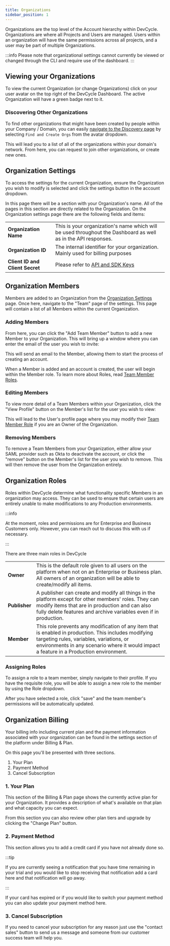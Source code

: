```yaml
---
title: Organizations
sidebar_position: 1
---
```


Organizations are the top level of the Account hierarchy within DevCycle. Organizations are where all Projects and Users are managed. Users within an organization will have the same permissions across all projects, and a user may be part of multiple Organizations.

:::info
Please note that organizational settings cannot currently be viewed or changed through the CLI and require use of the dashboard.
:::

## Viewing your Organizations

To view the current Organization (or change Organizations) click on your user avatar on the top right of the DevCycle Dashboard. The active Organization will have a green badge next to it. 

### Discovering Other Organizations

To find other organizations that might have been created by people within your Company / Domain, you can easily [navigate to the Discovery page](https://app.devcycle.com/organizationDiscovery) by selecting `Find and Create Orgs` from the avatar dropdown.

This will lead you to a list of all of the organizations within your domain's network. From here, you can request to join other organizations, or create new ones.

## Organization Settings

To access the settings for the current Organization, ensure the Organization you wish to modify is selected and click the settings button in the account dropdown. 

In this page there will be a section with your Organization's name. All of the pages in this section are directly related to the Organization. On the Organization settings page there are the following fields and items:

|        |                            |
|--------|----------------------------|
| **Organization Name** | This is your organization's name which will be used throughout the Dashboard as well as in the API responses. |
| **Organization ID** | The internal identifier for your organization. Mainly used for billing purposes |
| **Client ID and Client Secret** | Please refer to [API and SDK Keys](/essentials/keys) |


## Organization Members

Members are added to an Organization from the [Organization Settings](#organization-settings) page. Once here, navigate to the "Team" page of the settings. This page will contain a list of all Members within the current Organization. 

### Adding Members
From here, you can click the "Add Team Member" button to add a new Member to your Organization. This will bring up a window where you can enter the email of the user you wish to invite: 

This will send an email to the Member, allowing them to start the process of creating an account.

When a Member is added and an account is created, the user will begin within the Member role. To learn more about Roles, read [Team Member Roles](#organization-roles).

### Editing Members

To view more detail of a Team Members within your Organization, click the "View Profile" button on the Member's list for the user you wish to view:

This will lead to the User's profile page where you may modify their [Team Member Role](#roles) if you are an Owner of the Organization.

### Removing Members

To remove a Team Members from your Organization, either allow your SAML provider such as Okta to deactivate the account, or click the "remove" button on the Member's list for the user you wish to remove. This will then remove the user from the Organization entirely.

## Organization Roles

Roles within DevCycle determine what functionality specific Members in an organization may access. They can be used to ensure that certain users are entirely unable to make modifications to any Production environments.

:::info

At the moment, roles and permissions are for Enterprise and Business Customers only. However, you can reach out to discuss this with us if necessary.

:::

There are three main roles in DevCycle

|        |                            |
|--------|----------------------------|
| **Owner** | This is the default role given to all users on the platform when not on an Enterprise or Business plan. All owners of an organization will be able to create/modify all items. |
| **Publisher** | A publisher can create and modify all things in the platform except for other members' roles. They can modify items that are in production and can also fully delete features and archive variables even if in production. |
| **Member** | This role prevents any modification of any item that is enabled in production. This includes modifying targeting rules, variables, variations, or environments in any scenario where it would impact a feature in a Production environment. |

### Assigning Roles

To assign a role to a team member, simply navigate to their profile. If you have the requisite role, you will be able to assign a new role to the member by using the Role dropdown.

After you have selected a role, click "save" and the team member's permissions will be automatically updated.

## Organization Billing

Your billing info including current plan and the payment information associated with your organization can be found in the settings section of the platform under Billing & Plan.

On this page you'll be presented with three sections.

1. Your Plan
2. Payment Method
3. Cancel Subscription

### 1. Your Plan

This section of the Billing & Plan page shows the currently active plan for your Organization. It provides a description of what's available on that plan and what capacity you can expect.

From this section you can also review other plan tiers and upgrade by clicking the "Change Plan" button.

### 2. Payment Method

This section allows you to add a credit card if you have not already done so.

:::tip

If you are currently seeing a notification that you have time remaining in your trial and you would like to stop receiving that notification add a card here and that notification will go away.

:::

If your card has expired or if you would like to switch your payment method you can also update your payment method here.

### 3. Cancel Subscription

If you need to cancel your subscription for any reason just use the "contact sales" button to send us a message and someone from our customer success team will help you.